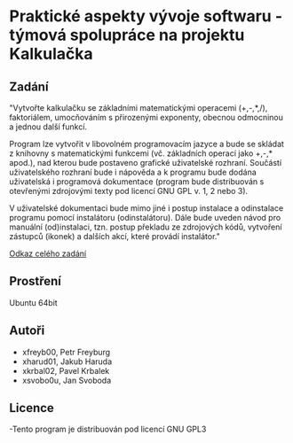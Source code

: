 # Praktické aspekty vývoje softwaru - týmová spolupráce na projektu Kalkulačka 

## Zadání

"Vytvořte kalkulačku se základními matematickými operacemi (+,-,*,/), faktoriálem, umocňováním s přirozenými exponenty, obecnou odmocninou a jednou další funkcí.

Program lze vytvořit v libovolném programovacím jazyce a bude se skládat z knihovny s matematickými funkcemi (vč. základních operací jako +,-,* apod.), nad kterou bude postaveno grafické uživatelské rozhraní. Součástí uživatelského rozhraní bude i nápověda a k programu bude dodána uživatelská i programová dokumentace (program bude distribuován s otevřenými zdrojovými texty pod licencí GNU GPL v. 1, 2 nebo 3).

V uživatelské dokumentaci bude mimo jiné i postup instalace a odinstalace programu pomocí instalátoru (odinstalátoru). Dále bude uveden návod pro manuální (od)instalaci, tzn. postup překladu ze zdrojových kódů, vytvoření zástupců (ikonek) a dalších akcí, které provádí instalátor."

[Odkaz celého zadání](http://ivs.fit.vutbr.cz/projekt-2_tymova_spoluprace2017-18.html)


## Prostření 

Ubuntu 64bit


## Autoři 
- xfreyb00, Petr Freyburg
- xharud01, Jakub Haruda
- xkrbal02, Pavel Krbalek
- xsvobo0u, Jan Svoboda


## Licence
-Tento program je distribuován pod licencí GNU GPL3
